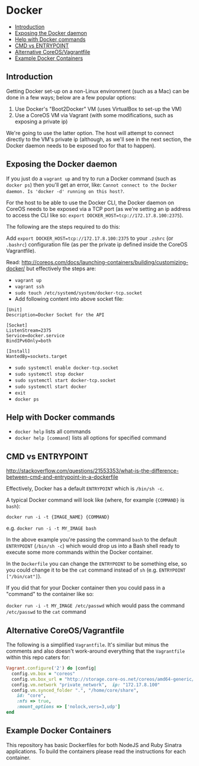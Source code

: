 # Docker

- [Introduction](#introduction)
- [Exposing the Docker daemon](#exposing-the-docker-daemon)
- [Help with Docker commands](#help-with-docker-commands)
- [CMD vs ENTRYPOINT](#cmd-vs-entrypoint)
- [Alternative CoreOS/Vagrantfile](#alternative-coreosvagrantfile)
- [Example Docker Containers](#example-docker-containers)

## Introduction

Getting Docker set-up on a non-Linux environment (such as a Mac) can be done in a few ways; below are a few popular options:

1. Use Docker's "Boot2Docker" VM (uses VirtualBox to set-up the VM)
2. Use a CoreOS VM via Vagrant (with some modifications, such as exposing a private ip)

We're going to use the latter option. The host will attempt to connect directly to the VM's private ip (although, as we'll see in the next section, the Docker daemon needs to be exposed too for that to happen).

## Exposing the Docker daemon

If you just do a `vagrant up` and try to run a Docker command (such as `docker ps`) then you'll get an error, like: `Cannot connect to the Docker daemon. Is 'docker -d' running on this host?`.

For the host to be able to use the Docker CLI, the Docker daemon on CoreOS needs to be exposed via a TCP port (as we're setting an ip address to access the CLI like so: `export DOCKER_HOST=tcp://172.17.8.100:2375`).

The following are the steps required to do this:

Add `export DOCKER_HOST=tcp://172.17.8.100:2375` to your `.zshrc` (or `.bashrc`) configuration file (as per the private ip defined inside the CoreOS Vagrantfile).

Read: http://coreos.com/docs/launching-containers/building/customizing-docker/ but effectively the steps are:

- `vagrant up`
- `vagrant ssh`
- `sudo touch /etc/systemd/system/docker-tcp.socket`
- Add following content into above socket file:

```
[Unit]
Description=Docker Socket for the API

[Socket]
ListenStream=2375
Service=docker.service
BindIPv6Only=both

[Install]
WantedBy=sockets.target
```

- `sudo systemctl enable docker-tcp.socket`
- `sudo systemctl stop docker`
- `sudo systemctl start docker-tcp.socket`
- `sudo systemctl start docker`
- `exit`
- `docker ps`

## Help with Docker commands

- `docker help` lists all commands
- `docker help [command]` lists all options for specified command

## CMD vs ENTRYPOINT

http://stackoverflow.com/questions/21553353/what-is-the-difference-between-cmd-and-entrypoint-in-a-dockerfile

Effectively, Docker has a default `ENTRYPOINT` which is `/bin/sh -c`. 

A typical Docker command will look like (where, for example `{COMMAND}` is `bash`):

`docker run -i -t {IMAGE_NAME} {COMMAND}` 

e.g. `docker run -i -t MY_IMAGE bash`

In the above example you're passing the command `bash` to the default `ENTRYPOINT` (`/bin/sh -c`) which would drop us into a Bash shell ready to execute some more commands within the Docker container.

In the `Dockerfile` you can change the `ENTRYPOINT` to be something else, so you could change it to be the `cat` command instead of `sh` (e.g. `ENTRYPOINT ["/bin/cat"]`). 

If you did that for your Docker container then you could pass in a "command" to the container like so:

`docker run -i -t MY_IMAGE /etc/passwd` which would pass the command `/etc/passwd` to the `cat` command

## Alternative CoreOS/Vagrantfile

The following is a simplified `Vagrantfile`. It's similiar but minus the comments and also doesn't work-around everything that the `Vagrantfile` within this repo caters for:

```rb
Vagrant.configure('2') do |config|
  config.vm.box = "coreos"
  config.vm.box_url = "http://storage.core-os.net/coreos/amd64-generic/dev-channel/coreos_production_vagrant.box"
  config.vm.network "private_network",  ip: "172.17.8.100"
  config.vm.synced_folder ".", "/home/core/share",
    id: "core",
    :nfs => true,
    :mount_options => ['nolock,vers=3,udp']
end
```

## Example Docker Containers

This repository has basic Dockerfiles for both NodeJS and Ruby Sinatra applications. To build the containers please read the instructions for each container.
